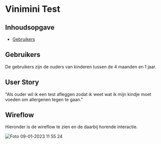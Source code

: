 # Vinimini Test

## Inhoudsopgave
 * [Gebruikers](##Gebruikers)

## Gebruikers
De gebruikers zijn de ouders van kinderen tussen de 4 maanden en 1 jaar. 


## User Story
"Als ouder wil ik een test afleggen zodat ik weet wat ik mijn kindje moet voeden om allergenen tegen te gaan." 


## Wireflow 
Hieronder is de wireflow te zien en de daarbij horende interactie.

![Foto 09-01-2023 11 55 24](https://user-images.githubusercontent.com/112861069/211294356-fb8bbf0e-184b-40ea-aa6b-02cd2da82241.jpg)
